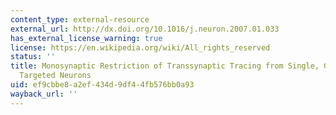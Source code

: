 ```yaml
---
content_type: external-resource
external_url: http://dx.doi.org/10.1016/j.neuron.2007.01.033
has_external_license_warning: true
license: https://en.wikipedia.org/wiki/All_rights_reserved
status: ''
title: Monosynaptic Restriction of Transsynaptic Tracing from Single, Genetically
  Targeted Neurons
uid: ef9cbbe8-a2ef-434d-9df4-4fb576bb0a93
wayback_url: ''
---
```


